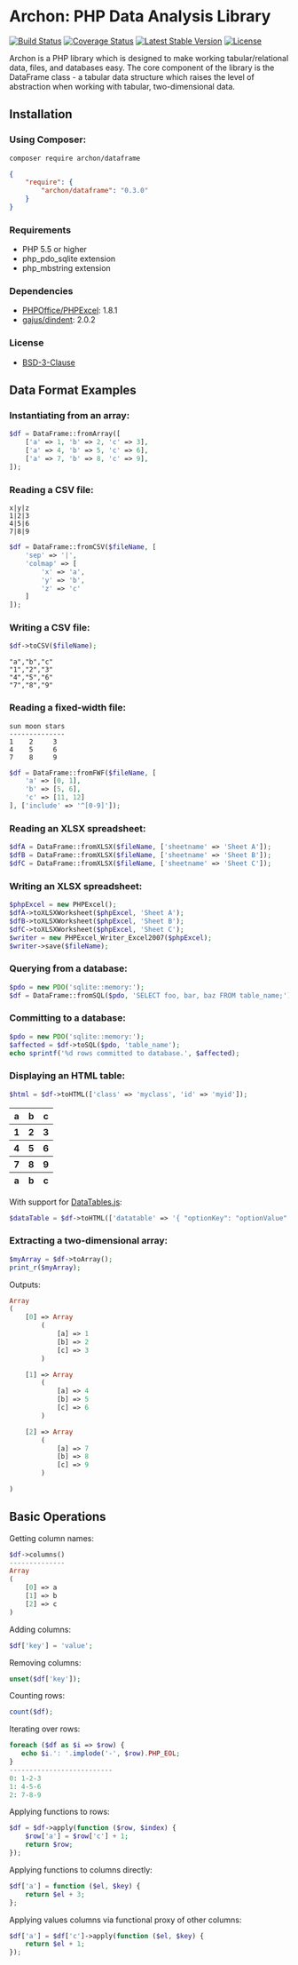 # Archon: PHP Data Analysis Library

[![Build Status](https://img.shields.io/travis/HWGehring/Archon.svg?style=flat-square)](https://travis-ci.org/HWGehring/Archon)
[![Coverage Status](https://img.shields.io/coveralls/HWGehring/Archon.svg?style=flat-square)](https://coveralls.io/github/HWGehring/Archon?branch=master)
[![Latest Stable Version](https://img.shields.io/packagist/v/archon/dataframe.svg?style=flat-square)](https://packagist.org/packages/archon/dataframe)
[![License](https://img.shields.io/packagist/l/archon/dataframe.svg?style=flat-square)](https://packagist.org/packages/archon/dataframe)

Archon is a PHP library which is designed to make working tabular/relational data, files, and databases easy. The core component of the library is the DataFrame class - a tabular data structure which raises the level of abstraction when working with tabular, two-dimensional data. 

## Installation

### Using Composer:

```sh
composer require archon/dataframe
```

```json
{
    "require": {
        "archon/dataframe": "0.3.0"
    }
}
```

### Requirements
 - PHP 5.5 or higher
 - php_pdo_sqlite extension
 - php_mbstring extension
 
### Dependencies
 - [PHPOffice/PHPExcel](https://github.com/PHPOffice/PHPExcel): 1.8.1
 - [gajus/dindent](https://github.com/gajus/dindent): 2.0.2

### License
 - [BSD-3-Clause](http://opensource.org/licenses/BSD-3-Clause)

## Data Format Examples

### Instantiating from an array:

```php
$df = DataFrame::fromArray([
    ['a' => 1, 'b' => 2, 'c' => 3],
    ['a' => 4, 'b' => 5, 'c' => 6],
    ['a' => 7, 'b' => 8, 'c' => 9],
]);
```

### Reading a CSV file:

```
x|y|z
1|2|3
4|5|6
7|8|9
```

```php
$df = DataFrame::fromCSV($fileName, [
    'sep' => '|',
    'colmap' => [
	    'x' => 'a',
        'y' => 'b',
        'z' => 'c'
    ]
]);
```

### Writing a CSV file:

```php
$df->toCSV($fileName);
```

```
"a","b","c"
"1","2","3"
"4","5","6"
"7","8","9"
```

### Reading a fixed-width file:

```
sun moon stars
--------------
1    2     3
4    5     6
7    8     9
```

```php
$df = DataFrame::fromFWF($fileName, [
	'a' => [0, 1],
    'b' => [5, 6],
    'c' => [11, 12]
], ['include' => '^[0-9]']);

```

### Reading an XLSX spreadsheet:

```php
$dfA = DataFrame::fromXLSX($fileName, ['sheetname' => 'Sheet A']);
$dfB = DataFrame::fromXLSX($fileName, ['sheetname' => 'Sheet B']);
$dfC = DataFrame::fromXLSX($fileName, ['sheetname' => 'Sheet C']);
```

### Writing an XLSX spreadsheet:

```php
$phpExcel = new PHPExcel();
$dfA->toXLSXWorksheet($phpExcel, 'Sheet A');
$dfB->toXLSXWorksheet($phpExcel, 'Sheet B');
$dfC->toXLSXWorksheet($phpExcel, 'Sheet C');
$writer = new PHPExcel_Writer_Excel2007($phpExcel);
$writer->save($fileName);
```

### Querying from a database:

```php
$pdo = new PDO('sqlite::memory:');
$df = DataFrame::fromSQL($pdo, 'SELECT foo, bar, baz FROM table_name;');
```

### Committing to a database:

```php
$pdo = new PDO('sqlite::memory:');
$affected = $df->toSQL($pdo, 'table_name');
echo sprintf('%d rows committed to database.', $affected);
```

### Displaying an HTML table:

```php
$html = $df->toHTML(['class' => 'myclass', 'id' => 'myid']);
```

<table>
<thead><tr><th>a</th><th>b</th><th>c</th></tr></thead>
<tfoot><tr><th>a</th><th>b</th><th>c</th></tr></tfoot>
<tbody>
<tr><th>1</th><th>2</th><th>3</th></tr>
<tr><th>4</th><th>5</th><th>6</th></tr>
<tr><th>7</th><th>8</th><th>9</th></tr>
</tbody>
</table>

With support for [DataTables.js](http://datatables.net/):

```php
$dataTable = $df->toHTML(['datatable' => '{ "optionKey": "optionValue" }']);
```

### Extracting a two-dimensional array:

```php
$myArray = $df->toArray();
print_r($myArray);
```

Outputs:
```php
Array
(
    [0] => Array
        (
            [a] => 1
            [b] => 2
            [c] => 3
        )

    [1] => Array
        (
            [a] => 4
            [b] => 5
            [c] => 6
        )

    [2] => Array
        (
            [a] => 7
            [b] => 8
            [c] => 9
        )

)
```

## Basic Operations

Getting column names:
```php
$df->columns()
--------------
Array
(
    [0] => a
    [1] => b
    [2] => c
)
```

Adding columns:
```php
$df['key'] = 'value';
```

Removing columns:
```php
unset($df['key']);
```

Counting rows:
```php
count($df);
```
Iterating over rows:
```php
foreach ($df as $i => $row) {
   echo $i.': '.implode('-', $row).PHP_EOL; 
}
--------------------------
0: 1-2-3
1: 4-5-6
2: 7-8-9
```
Applying functions to rows:
```php
$df = $df->apply(function ($row, $index) {
    $row['a'] = $row['c'] + 1;
    return $row;
});
```

Applying functions to columns directly:
```php
$df['a'] = function ($el, $key) {
    return $el + 3;
};
```

Applying values columns via functional proxy of other columns:
```php
$df['a'] = $df['c']->apply(function ($el, $key) {
    return $el + 1;
});
```

